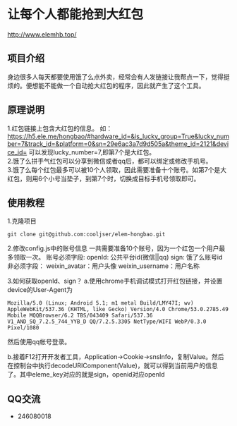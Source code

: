 # 让每个人都能抢到大红包
http://www.elemhb.top/

## 项目介绍
身边很多人每天都要使用饿了么点外卖，经常会有人发链接让我帮点一下，觉得挺烦的。便想能不能做一个自动抢大红包的程序，因此就产生了这个工具。

## 原理说明
1.红包链接上包含大红包的信息。
如：https://h5.ele.me/hongbao/#hardware_id=&is_lucky_group=True&lucky_number=7&track_id=&platform=0&sn=29e6ac3a7d9d505a&theme_id=2121&device_id=
可以发现lucky_number=7,即第7个是大红包。</br>
2.饿了么拼手气红包可以分享到微信或者qq后，都可以绑定或修改手机号。</br>
3.饿了么每个红包最多可以被10个人领取，因此需要准备十个账号。如第7个是大红包，则用6个小号当垫子，到第7个时，切换成目标手机号领取即可。

## 使用教程
1.克隆项目
```
git clone git@github.com:cooljser/elem-hongbao.git
```

2.修改config.js中的账号信息
一共需要准备10个账号，因为一个红包一个用户最多领取一次。
账号必须字段:
openId: 公共平台id(微信||qq)
sign: 饿了么账号id
非必须字段：
weixin_avatar：用户头像
weixin_username：用户名称

3.如何获取openId、sign？
a.使用chrome手机调试模式打开红包链接，并设置device的User-Agent为
```
Mozilla/5.0 (Linux; Android 5.1; m1 metal Build/LMY47I; wv) AppleWebKit/537.36 (KHTML, like Gecko) Version/4.0 Chrome/53.0.2785.49 Mobile MQQBrowser/6.2 TBS/043409 Safari/537.36 V1_AND_SQ_7.2.5_744_YYB_D QQ/7.2.5.3305 NetType/WIFI WebP/0.3.0 Pixel/1080
```
然后使用qq帐号登录。

b.接着F12打开开发者工具，Application->Cookie->snsInfo，复制Value。然后在控制台中执行decodeURIComponent(Value)，就可以得到当前用户的信息了。其中eleme_key对应的就是sign，openid对应openId

## QQ交流

- 246080018
